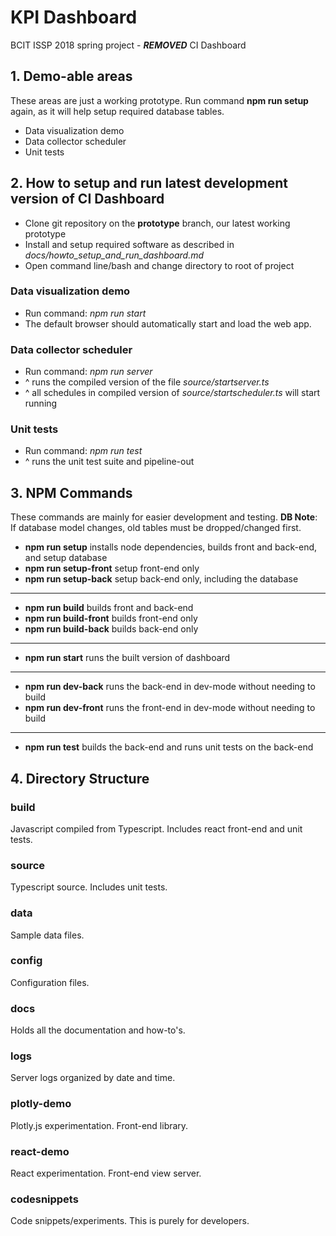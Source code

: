 # KPI Dashboard

BCIT ISSP 2018 spring project - ***REMOVED*** CI Dashboard


## 1. Demo-able areas
These areas are just a working prototype. Run command **npm run setup** again, as it will help setup required database tables.

* Data visualization demo
* Data collector scheduler
* Unit tests


## 2. How to setup and run latest development version of CI Dashboard

* Clone git repository on the **prototype** branch, our latest working prototype
* Install and setup required software as described in *docs/howto_setup_and_run_dashboard.md*
* Open command line/bash and change directory to root of project

### Data visualization demo

* Run command: *npm run start*
* The default browser should automatically start and load the web app.

### Data collector scheduler

* Run command: *npm run server*
* ^ runs the compiled version of the file *source/startserver.ts*
* ^ all schedules in compiled version of *source/startscheduler.ts* will start running

### Unit tests

* Run command: *npm run test*
* ^ runs the unit test suite and pipeline-out


## 3. NPM Commands
These commands are mainly for easier development and testing. **DB Note**: If database model changes, old tables must be dropped/changed first.

* **npm run setup** installs node dependencies, builds front and back-end, and setup database
* **npm run setup-front** setup front-end only
* **npm run setup-back** setup back-end only, including the database
***
* **npm run build** builds front and back-end
* **npm run build-front** builds front-end only
* **npm run build-back** builds back-end only
***
* **npm run start** runs the built version of dashboard
***
* **npm run dev-back** runs the back-end in dev-mode without needing to build
* **npm run dev-front** runs the front-end in dev-mode without needing to build
***
* **npm run test** builds the back-end and runs unit tests on the back-end

## 4. Directory Structure

### build
Javascript compiled from Typescript. Includes react front-end and unit tests.

### source
Typescript source. Includes unit tests.

### data
Sample data files.

### config
Configuration files.

### docs
Holds all the documentation and how-to's.

### logs
Server logs organized by date and time.

### plotly-demo
Plotly.js experimentation. Front-end library.

### react-demo
React experimentation. Front-end view server.

### codesnippets
Code snippets/experiments. This is purely for developers.